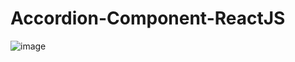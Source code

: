 # Accordion-Component-ReactJS
![image](https://user-images.githubusercontent.com/55476385/148634326-cd11a1b6-37b8-4701-afab-07e903563159.png)
